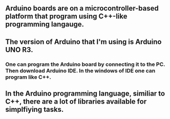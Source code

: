 ## Arduino boards are on a microcontroller-based platform that program using C++-like programming langauge.
## The version of Arduino that I'm using is Arduino UNO R3. 
### One can program the Arduino board by connecting it to the PC. Then download Arduino IDE. In the windows of IDE one can program like C++. 

## In the Arduino programming language, similiar to C++, there are a lot of libraries available for simplfiying tasks.
